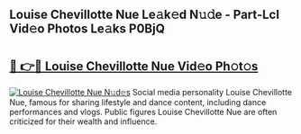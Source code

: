 ## Louise Chevillotte Nue Le𝚊k𝚎d N𝚞𝚍e - Part-LcI Vid𝚎o Photos Le𝚊ks P0BjQ

# <h2><a href="http://fba66v.evod.top/?m=Louise+Chevillotte+Nue">🔗 👉🔴 Louise Chevillotte Nue Vid𝚎o Ph𝚘t𝚘s</a></h2>

[![Louise Chevillotte Nue N𝚞d𝚎s](https://i.imgur.com/8V9OHl7.gif)](http://fba66v.evod.top/?m=Louise+Chevillotte+Nue)
Social media personality Louise Chevillotte Nue, famous for sharing lifestyle and dance content, including dance performances and vlogs. Public figures Louise Chevillotte Nue are often criticized for their wealth and influence. 
